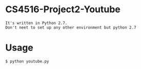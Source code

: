 # CS4516-Project2-Youtube
	It's written in Python 2.7.
	Don't neet to set up any other environment but python 2.7
	
# Usage
	$ python youtube.py

	

